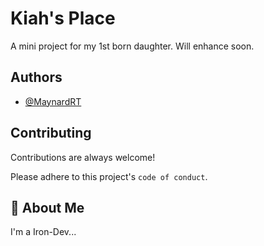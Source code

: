 # Kiah's Place

A mini project for my 1st born daughter. Will enhance soon.
## Authors

- [@MaynardRT](https://github.com/MaynardRT)


## Contributing

Contributions are always welcome!

Please adhere to this project's `code of conduct`.


## 🚀 About Me
I'm a Iron-Dev...
